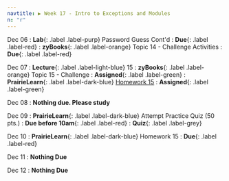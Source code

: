 ```yaml
---
navtitle: ▶ Week 17 - Intro to Exceptions and Modules
n: "r"
---
```


Dec 06
: **Lab**{: .label .label-purp} [](#) Password Guess Cont'd
    : **Due**{: .label .label-red}
: **zyBooks**{: .label .label-orange} Topic 14 - Challenge Activities
    : **Due**{: .label .label-red}

Dec 07
: **Lecture**{: .label .label-light-blue} 15
: **zyBooks**{: .label .label-orange} Topic 15 - Challenge
    : **Assigned**{: .label .label-green}
: **PrairieLearn**{: .label .label-dark-blue} [Homework 15](https://www.prairielearn.org/pl/course_instance/128740/assessment/2312028)
    : **Assigned**{: .label .label-green}


Dec 08
: **Nothing due. Please study**

Dec 09
: **PrairieLearn**{: .label .label-dark-blue} Attempt Practice Quiz (50 pts.)
    : **Due before 10am**{: .label .label-red}
: **Quiz**{: .label .label-grey}

Dec 10
: **PrairieLearn**{: .label .label-dark-blue} Homework 15
    : **Due**{: .label .label-red}

Dec 11
: **Nothing Due**

Dec 12
: **Nothing Due**


